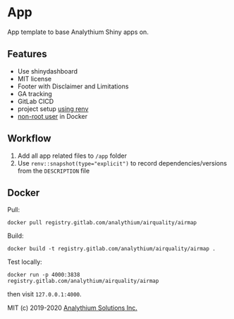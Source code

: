 # App

App template to base Analythium Shiny apps on.

## Features

- Use shinydashboard
- MIT license
- Footer with Disclaimer and Limitations
- GA tracking
- GitLab CICD
- project setup [using renv](https://rstudio.github.io/renv/articles/docker.html#creating-docker-images-with-renv)
- [non-root user](https://engineering.bitnami.com/articles/why-non-root-containers-are-important-for-security.html) in Docker

## Workflow

1. Add all app related files to `/app` folder
2. Use `renv::snapshot(type="explicit")` to record dependencies/versions from the `DESCRIPTION` file

## Docker

Pull:

```
docker pull registry.gitlab.com/analythium/airquality/airmap
```

Build:

```
docker build -t registry.gitlab.com/analythium/airquality/airmap .
```

Test locally:

```
docker run -p 4000:3838 registry.gitlab.com/analythium/airquality/airmap
```

then visit `127.0.0.1:4000`.

MIT (c) 2019-2020 [Analythium Solutions Inc.](https://analythium.io)
